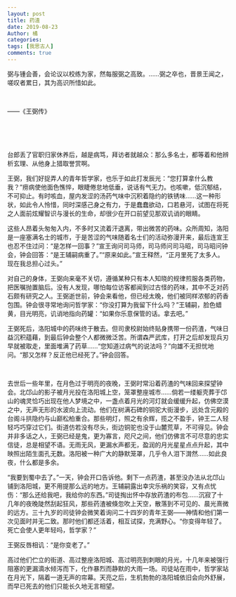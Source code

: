```yaml
---
layout: post
title: 药渣
date: 2019-08-23
Author: 橘
categories: 
tags: [我思古人]
comments: true
---
```


弼与锺会善，会论议以校练为家，然每服弼之高致。……弼之卒也，晋景王闻之，嗟叹者累日，其为高识所惜如此。

<br>

——《王弼传》

<!-- more -->

<br><br><br>

台郎丢了官职归家休养后，越是病笃，拜访者就越众：那么多名士，都等着和他辨析玄理、从他身上猎取誉赏啊。

王弼，我们好捉弄人的青年哲学家，也乐于如此打发辰光：“您打算拿什么教我？”痨病使他面色憔悴，眼睫倦怠地低垂，说话有气无力。也咳嗽，低沉郁结，不可抑止。有时咳血，屋内发涩的汤药气味中沉积着隐约的铁锈味……这一种形状，如此令人怜惜，同时深感己身之有力，于是蠢蠢欲动，口若悬河，试图在将死之人面前炫耀智识与漫长的生命，却很少在开口前望见那双讥诮的眼睛。

这些人昂着头匆匆入内，不多时又流着汗退离，带出微苦的药味。众所周知，洛阳是一座塞满名士的城市，于是苦涩的气味随着名士们的活动弥漫开来，最后连宣王也忍不住过问：“是怎样一回事？”宣王询问司马师，司马师问司马昭，司马昭问钟会，钟会回答：“是王辅嗣病重了。”“原来如此。”宣王释然，“正月里死了太多人。现在我总担心过头。”

对自己的身体，王弼向来毫不关切，遵循某种只有本人知晓的规律煎服各类药物，把医嘱抛置脑后。没有人发现，哪怕每位访客都闻到过古怪的药味，其中不乏对药石颇有研究之人。王弼逝世前，钟会来看他，但已经太晚，他们被同样浓郁的药香包围。钟会很寻常地询问哲学家：“你没打算为我留下什么吗？”王辅嗣，脸色蜡黄，目光明亮，讥诮地指向药罐：“如果你乐意保管的话。拿去吧。”

王弼死后，洛阳城中的药味终于散去。但司隶校尉始终贴身携带一份药渣，气味日益沉积蕴藉，到最后钟会整个人都微微泛苦。所谓森严武库，打开之后却发现兵刃早就被取走，里面堆满了药草……“您知道过病气的说法吗？”向雄不无担忧地问。“那又怎样？反正他已经死了。”钟会回答。

<br>

去世后一些年里，在月色过于明亮的夜晚，王弼时常沿着药渣的气味回来探望钟会。北邙山的影子被月光投在洛阳城上空，笼罩整座城市……倘若一缕躯壳葬于邙山的魂灵恰巧出现在他人梦境之中，一盏点着月光的河灯就会缓缓升起，仿佛空漠之中，无声无形的水波向上流动。他们在树满石碑的铜驼大街漫步，远处含元殿的台阁斗拱隐约与山巅松柏重合。那些明灯，照之有余辉，揽之不盈手，钟王二人轻轻巧巧穿过它们。街道仿若没有尽头，街边铜驼也没于山麓荒草，不可得见。钟会并非多话之人，王弼已经是鬼，更为寡言，咫尺之间，他们仿佛言不可尽意的忠实信徒，总是相望不语。无雨无风，更漏水声都无，盈润的月光星星点点升起，其中映照出陌生面孔无数。洛阳被一种广大的静默笼罩，几乎令人泪下潸然……如此良夜，什么都是多余。

“我要到蜀中去了。”一天，钟会开口告诉他。剩下一点药渣，甚至没办法从北邙山铺到洛阳城，更不用提那么远的地方。王辅嗣露出幸灾乐祸的笑容，又有点忧伤：“那么还给我吧，我给你的东西。”司徒掏出怀中存放药渣的布包……沉寂了十几年的夜晚陡然刮起狂风，那些药渣被倏忽吹上天空，散落到不可见的、晨光熹微的远方。三十九岁的司徒钟会微笑着询问二十四岁的青年王弼——神情和他们第一次见面时并无二致。那时他们都还活着，相互试探，充满野心。“你变得年轻了。死亡会使人更年轻吗，哲学家？”

王弼反唇相讥：“是你变老了。”

高过他们伫立的街道、高过整座洛阳城、高过明亮到刺眼的月光，十几年来被强行阻塞的更漏滴水倾泻而下，化作暴烈而静默的大雨一场。司徒站在雨中，哲学家站在月光下，隔着一道无声的帘幕。天亮之后，生机勃勃的洛阳城依旧会向外舒展，而早已死去的他们只能长久地无言相望。

